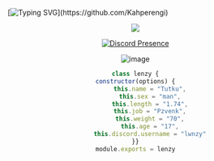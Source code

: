[![Typing
SVG](https://readme-typing-svg.herokuapp.com/?lines=+Gahbeler+Diyarına+Hosgeldin+Mal+&center=true&color="#00f8ff")](https://github.com/Kahperengi)
<div align="center">

<p align="center">
  <samp>
    <img src="https://komarev.com/ghpvc/?username=Kahperengi">
  </samp>
</p>

  

[![Discord Presence](https://lanyard-profile-readme.vercel.app/api/896834304930369578?theme=dark&bg=a900f5&animated=true&hideDiscrim=false&borderRadius=20px)](https://discord.com/users/896834304930369578) 

![image](https://cdn.discordapp.com/attachments/1103731767741001839/1126916611803197541/haa.jpg)
  
```js
class lenzy {
constructor(options) {
        this.name = "Tutku",
        this.sex = "man",
        this.length = "1.74",
        this.job = "Pzvenk",
        this.weight = "70",
        this.age = "17",
        this.discord.username = "lwnzy"
}}
module.exports = lenzy
```
